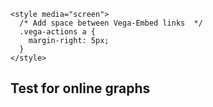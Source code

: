 <html>
  <head>
    <title>Vega-Lite Bar Chart</title>
    <meta charset="utf-8" />
    <script src="https://d3js.org/d3.v5.min.js"></script>
    <script src="https://cdn.jsdelivr.net/npm/vega@5.10.1"></script>
    <script src="https://cdn.jsdelivr.net/npm/vega-lite@4.10.4"></script>
    <script src="https://cdn.jsdelivr.net/npm/vega-embed@6.5.2"></script>

    <style media="screen">
      /* Add space between Vega-Embed links  */
      .vega-actions a {
        margin-right: 5px;
      }
    </style>
  </head>
  <body>
    <h2>Test for online graphs</h2>
    <!-- Container for the visualization -->
 <style>
 /* FONTS */
    @import url("https://fonts.googleapis.com/css?family=Open+Sans+Condensed:300,700");
    /* AXES */
/* ticks */
.axis line{
stroke: #706f6f;
stroke-width: 0.5;
shape-rendering: crispEdges;
}

/* axis contour */
.axis path {
stroke: #706f6f;
stroke-width: 0.7;
shape-rendering: crispEdges;
}

/* axis text */
.axis text, .xtext {
fill: #2b2929;
font-family: "Open Sans Condensed";
font-size: 100%;
}
.grid line {
stroke: lightgrey;
stroke-opacity: 0.7;
shape-rendering: crispEdges;
}
.grid path {
stroke-width: 0;
}
/* label text */
.label {
font-family: "Open Sans Condensed";
font-size: 65%;
}
.bund {
font-family: "Open Sans Condensed";
font-size: 10%;
fill:#ffffff;
}
/* LINE CHART */
.line,.li0,.li1,.li2,.li3,.li4,.li5,.li6,.li7,.li8,.li9,.li10,.li11,.li12,.li13,.li14,.li15,.li16,.li17,.li18,.li19,.li20,.li21,.li22,.li23,.li24,.li25, .line {
stroke-width: 1.5; fill:none;
    }
.li0 { stroke:#936037; } .te0 {fill: #936037;}
.li1 { stroke:#be1622; } .te1 {fill: #be1622;}
.li2 { stroke:#e71d73; } .te2 {fill: #e71d73;}
.li3 { stroke:#e94e1b; } .te3 {fill: #e94e1b;}
.li4 { stroke:#f39200; } .te4 {fill: #f39200;}
.li5 { stroke:#95c11f; } .te5 {fill: #95c11f;}
.li6 { stroke:#008d36; } .te6 {fill: #008d36;}
.li7 { stroke:#006633; } .te7 {fill: #006633;}
.li8 { stroke:#00a19a; } .te8 {fill: #00a19a;}
.li9 { stroke:#36a9e1; } .te9 {fill: #36a9e1;}
.li10 { stroke:#1d71b8; } .te10 {fill: #1d71b8;}
.li11 { stroke:#29235c; } .te11 {fill: #29235c;}
.li12 { stroke:#951b81; } .te12 {fill: #951b81;}
.li13 { stroke:#a3195b; } .te13 {fill: #a3195b;}
    
    .sygrid {
    stroke-opacity: 0.7;
    shape-rendering: crispEdges;
    stroke-width:1px;
    stroke-dasharray: 10,3;
    }

div.tooltip, div.tooltip2 {   
  position: absolute;           
  text-align: center;                          
    padding:0 2px 5px 2px;           
  font: 13px "Open Sans Condensed";
    font-weight:300;
    color:#fff;
  background-color: #777; 
  border: 2px #fff solid;      
  border-radius: 2px;           
  pointer-events: none;         
}
    div.tooltip {
        width: 40px;                  
        height: 15px;  
    }
    div.tooltip2 {
        padding: 3px;
        width: 40px;                  
        height: 26px;
        line-height:13px;
    }
    </style>
<div id="container5" class="svg-container" style="position:relative;float:left;margin-bottom:1em;"></div>
<div id="container1" class="svg-container" style="position:relative;float:left;margin-bottom:1em;"></div>


<!-------------- GRAFIK 5 EFFECT OF MITIGATION ------------------>
<script>
//*** PREPARE ***//
// set the dimensions and margins of the graph
var margin = {top: 40, right: 5, bottom: 35, left: 50},
    width = 350 - margin.left - margin.right,
    height = 300 - margin.top - margin.bottom;
var viewbox="0 0 350 280"
//-----------------------------DATA------------------------------//
// parse the date / time
var parseTime = d3.timeParse("%d.%m.%y");
d3.dsv(";","data/covid_cumch.csv").then(function(data) {

  // format the data
  data.forEach(function(d) {
      d.date = parseTime(d.date);
      d.F = +d.F;
  });
//-------------------SCALES ----------------//    
// set the ranges
var x = d3.scaleTime().range([0, width]);
var y = d3.scaleLinear().range([height, 0]);
    
// Scale the range of the data
x.domain(d3.extent(data, function(d) { return d.date; }));
y.domain([1, 1.65]); //d3.max(data, function(d) { return d.F; })

//-------------------LINES-----------------//
// define the 1stline

var valueline = d3.line()
    .curve(d3.curveBasis)
    .defined(function(d) { return d.F!=0; })
    .x(function(d) { return x(d.date); })
    .y(function(d) { return y(d.F); });

//-----------------AXES---------------//
formValue = d3.format("");
const yaxis = d3.axisLeft()
    .tickFormat(function(d) { return formValue(d)})
    .scale(y);
   
const xaxis = d3.axisBottom()
    .ticks(5)
    .tickFormat(d3.timeFormat('%d.%m'))
    .scale(x);
// gridlines in x axis function
function make_x_gridlines() {
return d3.axisBottom(x)
.ticks(5)
}
// gridlines in y axis function
function make_y_gridlines() {
return d3.axisLeft(y)
.ticks(5)
}
// append the svg obgect to the body of the page
// appends a 'group' element to 'svg'
// moves the 'group' element to the top left margin
var svg = d3.select("div#container5").append("svg")
    .attr("position", "absolute")
    .attr("viewbox", viewbox)
    .attr("width", width + margin.left + margin.right)
    .attr("height", height + margin.top + margin.bottom)
  .append("g")
    .attr("transform",
          "translate(" + margin.left + "," + margin.top + ")");
//--------------TOOLTIP--------------//
// Add a tooltip div. Here I define the general feature of the tooltip: stuff that do not depend on the data point.
  // Its opacity is set to 0: we don't see it by default.
  var tooltip = d3.select("div#container5")
    .append("div")
    .style("opacity", 0)
    .attr("class", "tooltip")
    
//--------------MOUSEOVER-FUNKTIONEN-------------//
// A function that change this tooltip when the user hover a point.
  // Its opacity is set to 1: we can now see it. Plus it set the text and position of tooltip depending on the datapoint (d)
  var mouseover = function(d) {
    tooltip
      .style("opacity", 1)
  }
  var mousemoveC = function(d) {
    tooltip
      .html(d.F)
      .style("left", (d3.mouse(this)[0]+20) + "px") // It is important to put the +90: other wise the tooltip is exactly where the point is an it creates a weird effect
      .style("top", (d3.mouse(this)[1]+10) + "px")
      .style("background-color", "#e94e1b")
  }
    
  // A function that change this tooltip when the leaves a point: just need to set opacity to 0 again
  var mouseleave = function(d) {
    tooltip
      .transition()
      .duration(200)
      .style("opacity", 0)
  }
// ------------------------- DRAWING-----------------------------//  
//-----------------------------AXES------------------------------//
// gridlines first
  svg.append("g")
.attr("class", "grid")
.attr("transform", "translate(0," + height + ")")
.call(make_x_gridlines()
.tickSize(-height)
.tickFormat("")
)
// add the Y gridlines
svg.append("g")
.attr("class", "grid")
.call(make_y_gridlines()
.tickSize(-width)
.tickFormat("")) 
    
svg.append("g")
    .attr("class", "axis")
    .attr("transform", "translate(0," + height + ")")
    .call(xaxis)
    .selectAll("text")  
     .style("text-anchor", "end")
     .attr("dx", "-1em")
     .attr("dy", "-.5em")
     .attr("transform", "rotate(-90)");

svg.append("g")
    .attr("class", "axis")
    .call(yaxis);
svg.append("text")
        .attr("transform", "rotate(-90)")
        .attr("dy", "+1em")
        .attr("y", 6)
        .style("text-anchor", "end")
        .attr("class", "xtext")
        .text("Growth rate");        
    
//--------------------LINES-----------------//    
  // Add the valueline path.
  svg.append("path")
      .data([data])
      .attr("class", "li3")
      .attr("d", valueline)
var reg1 = 1;
var reg2 = 38;
var reg1y = x(data[reg1].date);
var reg2y = x(data[reg2].date);              
  
svg.append("line")
        .attr("class", "li6")
        .attr("x1",reg1y)
        .attr("y1",88)
        .attr("x2",reg2y)
        .attr("y2",88);

//---------------------POINTS-----------------//
    // Add the scatterplot
    var path = svg.selectAll("dot")
     .data(data)
     .enter().append("circle")
     .attr("r", 3)
     .attr("cx", function (d) {
           return x(d.date);
     })
     .attr("cy", function (d) {
          return y(d.F);
     })
    .attr("class", "li3") 
     .style("stroke-width", 1.3)
     .style("fill", "#fff")
     .on("mouseover", mouseover )
    .on("mousemove", mousemoveC )
    .on("mouseleave", mouseleave );
    
//----------------ZUSAETZLICHES-------------//
//----------------Massnahmen ----------------//
svg.append("circle")
    .attr("r", 9)
    .attr("cx",x(data[3].date))
    .attr("cy",210)
    .attr("class","te10");
svg.append("line")
        .attr("class", "li10 sygrid")
        .attr("x1",x(data[3].date))
        .attr("y1",77)
        .attr("x2",x(data[3].date))
        .attr("y2",218);
svg.append("text")
    .attr("fill", "#fff")
    .attr("x", x(data[3].date))
    .attr("y",215)
    .attr("text-anchor", "middle")
    .style("font-family", "Open Sans Condensed")
    .text("1");
svg.append("circle")
    .attr("r", 9)
    .attr("cx",x(data[10].date))
    .attr("cy",210)
    .attr("class","te10");
svg.append("line")
        .attr("class", "li10 sygrid")
        .attr("x1",x(data[10].date))
        .attr("y1",0)
        .attr("x2",x(data[10].date))
        .attr("y2",218);
svg.append("text")
    .attr("fill", "#fff")
    .attr("x", x(data[10].date))
    .attr("y",215)
    .attr("text-anchor", "middle")
    .style("font-family", "Open Sans Condensed")
    .text("2");
svg.append("circle")
    .attr("r", 9)
    .attr("cx",x(data[17].date))
    .attr("cy",210)
    .attr("class","te10");
svg.append("line")
        .attr("class", "li10 sygrid")
        .attr("x1",x(data[17].date))
        .attr("y1",0)
        .attr("x2",x(data[17].date))
        .attr("y2",218);
svg.append("text")
    .attr("fill", "#fff")
    .attr("x", x(data[17].date))
    .attr("y",215)
    .attr("text-anchor", "middle")
    .style("font-family", "Open Sans Condensed")
    .text("3");
svg.append("circle")
    .attr("r", 9)
    .attr("cx",x(data[20].date))
    .attr("cy",210)
    .attr("class","te10");
svg.append("line")
        .attr("class", "li10 sygrid")
        .attr("x1",x(data[20].date))
        .attr("y1",0)
        .attr("x2",x(data[20].date))
        .attr("y2",218);
svg.append("text")
    .attr("fill", "#fff")
    .attr("x", x(data[20].date))
    .attr("y",215)
    .attr("text-anchor", "middle")
    .style("font-family", "Open Sans Condensed")
    .text("4");
svg.append("circle")
    .attr("r", 9)
    .attr("cx",x(data[24].date))
    .attr("cy",210)
    .attr("class","te10");
svg.append("line")
        .attr("class", "li10 sygrid")
        .attr("x1",x(data[24].date))
        .attr("y1",0)
        .attr("x2",x(data[24].date))
        .attr("y2",218);
svg.append("text")
    .attr("fill", "#fff")
    .attr("x", x(data[24].date))
    .attr("y",215)
    .attr("text-anchor", "middle")
    .style("font-family", "Open Sans Condensed")
    .text("5");
//------------------ TITLE -----------------//
svg.append("text")
.attr("x", (width / 2))
.attr("y", 0 - (margin.top / 2))
.attr("text-anchor", "middle")
.style("font-size", "20px")
.style("font-family", "Open Sans Condensed")
.style("font-weight", "300")
.text("Growth rate confirmed cases");
    });
    </script> 
  </body>
</html>
